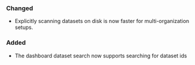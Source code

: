 ### Changed
- Explicitly scanning datasets on disk is now faster for multi-organization setups.

### Added
- The dashboard dataset search now supports searching for dataset ids
